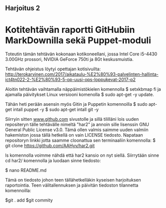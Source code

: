 ## Harjoitus 2

# Kotitehtävän raportti GitHubiin MarkDownilla sekä Puppet-moduli

Toteutin tämän tehtävän kokonaan kotikoneellani, jossa Intel Core i5-4430 3.00GHz prossori, NVIDIA GeForce 750ti ja 8Gt keskusmuistia.

Tehtävän ohjeistus löytyi opettajan kotisivuilta: http://terokarvinen.com/2017/aikataulu-%E2%80%93-palvelinten-hallinta-ict4tn022-2-%E2%80%93-5-op-uusi-ops-loppukevat-2017-p2

Aloitin tehtävän vaihtamalla näppäimistökielen komennolla 
$ setxkbmap fi 
ja ajamalla päivitykset Linux versiooni komenolla 
$ sudo apt-get -y update.

Tähän heti perään asensin myös Gitin ja Puppetin komennoilla
$ sudo apt-get intall puppet -y 
$ sudo apt-get intall git -y 

Siirryin sitten www.github.com sivustolle ja sillä tililläni lois uuden repositeryn tälle tehtävälle nimeltä "har2" ja annoin sille lisenssin GNU General Public License v3.0. Tämä ollen valmis saimme uuden valmiin hakemiston jossa tällä hetkellä on vain LICENSE tiedosto.
Napataan repositoryn linkki jotta saamme cloonattua sen terminaaliin komennolla:
$ git clone https://github.com/AAHyv/har2.git

ls komennolla voimme nähdä että har2 kansio on nyt siellä. Siirrytään sinne cd har2/ komennolla ja luodaan sinne tiedosto:

$ nano README.md

Tämä on tiedosto johon teen tällähetkelläkin kyseisen harjoituksen raportointia. Teen välitallennuksen ja päivitän tiedoston tilannetta komennoilla:

$git . add
$git commity

